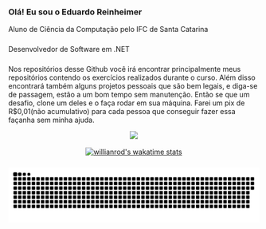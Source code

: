 ### Olá! Eu sou o Eduardo Reinheimer

Aluno de Ciência da Computação pelo IFC de Santa Catarina 
###
Desenvolvedor de Software em .NET
###
Nos repositórios desse Github você irá encontrar principalmente meus repositórios contendo os exercícios realizados durante o curso. Além disso encontrará também alguns projetos pessoais que são bem legais, e diga-se de passagem, estão a um bom tempo sem manutenção. Então se que um desafio, clone um deles e o faça rodar em sua máquina. Farei um pix de R$0,01(não acumulativo) para cada pessoa que conseguir fazer essa façanha sem minha ajuda.

<div align="center">
  <a href="https://github.com/EduardoReinheimer">
  <img height="180em" src="https://github-readme-stats.vercel.app/api/top-langs/?username=EduardoReinheimer&layout=compact&langs_count=7&theme=light"/>
</div>
  
<div align="center">
  
  [![willianrod's wakatime stats](https://github-readme-stats.vercel.app/api/wakatime?username=raimiii)](https://github.com/anuraghazra/github-readme-stats)
  
</div>
 

###
  
<div>  
  
  ![Snake animation](https://github.com/EduardoReinheimer/EduardoReinheimer/blob/output/github-contribution-grid-snake.svg)
  
</div>
